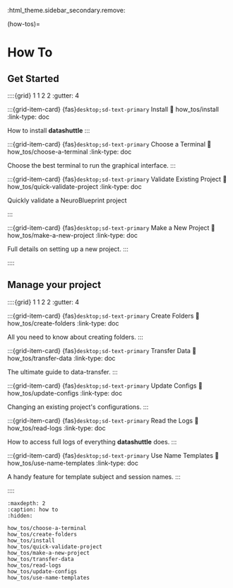 :html_theme.sidebar_secondary.remove:

(how-tos)=
# How To

## Get Started

::::{grid} 1 1 2 2
:gutter: 4

:::{grid-item-card} {fas}`desktop;sd-text-primary` Install
:link: how_tos/install
:link-type: doc

How to install **datashuttle**
:::

:::{grid-item-card} {fas}`desktop;sd-text-primary` Choose a Terminal
:link: how_tos/choose-a-terminal
:link-type: doc

Choose the best terminal to run the graphical interface.
:::

:::{grid-item-card} {fas}`desktop;sd-text-primary` Validate Existing Project
:link: how_tos/quick-validate-project
:link-type: doc

Quickly validate a NeuroBlueprint project

:::

:::{grid-item-card} {fas}`desktop;sd-text-primary` Make a New Project
:link: how_tos/make-a-new-project
:link-type: doc

Full details on setting up a new project.
:::

::::

## Manage your project
::::{grid} 1 1 2 2
:gutter: 4

:::{grid-item-card} {fas}`desktop;sd-text-primary` Create Folders
:link: how_tos/create-folders
:link-type: doc

All you need to know about creating folders.
:::

:::{grid-item-card} {fas}`desktop;sd-text-primary` Transfer Data
:link: how_tos/transfer-data
:link-type: doc

The ultimate guide to data-transfer.
:::

:::{grid-item-card} {fas}`desktop;sd-text-primary` Update Configs
:link: how_tos/update-configs
:link-type: doc

Changing an existing project's configurations.
:::

:::{grid-item-card} {fas}`desktop;sd-text-primary` Read the Logs
:link: how_tos/read-logs
:link-type: doc

How to access full logs of everything **datashuttle** does.
:::

:::{grid-item-card} {fas}`desktop;sd-text-primary` Use Name Templates
:link: how_tos/use-name-templates
:link-type: doc

A handy feature for template subject and session names.
:::

::::

```{toctree}
:maxdepth: 2
:caption: how to
:hidden:

how_tos/choose-a-terminal
how_tos/create-folders
how_tos/install
how_tos/quick-validate-project
how_tos/make-a-new-project
how_tos/transfer-data
how_tos/read-logs
how_tos/update-configs
how_tos/use-name-templates

```

